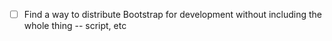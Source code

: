 - [ ] Find a way to distribute Bootstrap for development without including the whole thing -- script, etc